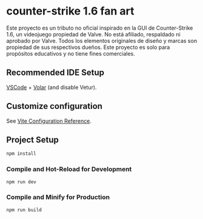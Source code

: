 # counter-strike 1.6 fan art

Este proyecto es un tributo no oficial inspirado en la GUI de Counter-Strike 1.6, un videojuego propiedad de Valve. No está afiliado, respaldado ni aprobado por Valve. Todos los elementos originales de diseño y marcas son propiedad de sus respectivos dueños. Este proyecto es solo para propósitos educativos y no tiene fines comerciales.


## Recommended IDE Setup

[VSCode](https://code.visualstudio.com/) + [Volar](https://marketplace.visualstudio.com/items?itemName=Vue.volar) (and disable Vetur).

## Customize configuration

See [Vite Configuration Reference](https://vite.dev/config/).

## Project Setup

```sh
npm install
```

### Compile and Hot-Reload for Development

```sh
npm run dev
```

### Compile and Minify for Production

```sh
npm run build
```
